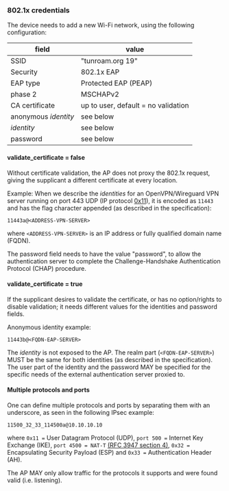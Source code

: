 
### 802.1x credentials

The device needs to add a new Wi-Fi network,
using the following configuration:

| field | value |
| --- | ------------ |
| SSID | "tunroam.org 19" |
| Security | 802.1x EAP |
| EAP type | Protected EAP (PEAP) |
| phase 2 | MSCHAPv2 |
| CA certificate | up to user, default = no validation |
| anonymous *identity* | see below |
| *identity* | see below |
| password | see below |

#### validate_certificate = false

Without certificate validation,
the AP does not proxy the 802.1x request,
giving the supplicant a different certificate at every location.

Example:
When we describe the *identities* for an OpenVPN/Wireguard VPN server running on port 443 UDP
(IP protocol [0x11](https://www.iana.org/assignments/protocol-numbers/protocol-numbers.xhtml)),
it is encoded as `11443`
and has the flag character appended (as described in the specification):

```
11443a@<ADDRESS-VPN-SERVER>
```

where `<ADDRESS-VPN-SERVER>` is an IP address or fully qualified domain name (FQDN).

The password field needs to have the value "password",
to allow the authentication server to complete the
Challenge-Handshake Authentication Protocol (CHAP) procedure.

#### validate_certificate = true

If the supplicant desires to validate the certificate,
or has no option/rights to disable validation;
it needs different values for the identities and password fields.

Anonymous identity example:
```
11443b@<FQDN-EAP-SERVER>
```

The *identity* is not exposed to the AP.
The realm part (`<FQDN-EAP-SERVER>`) MUST be the same
for both identities
(as described in the specification).
The user part of the identity and the password
MAY
be specified for the specific needs of the
external authentication server proxied to.

#### Multiple protocols and ports

One can define multiple protocols and ports by separating them with an underscore,
as seen in the following IPsec example:

```
11500_32_33_114500a@10.10.10.10
```

where
`0x11 =` User Datagram Protocol (UDP),
`port 500 =` Internet Key Exchange (IKE),
`port 4500 = NAT-T`
[(RFC 3947 section 4)](https://tools.ietf.org/html/rfc3947),
`0x32 =` Encapsulating Security Payload (ESP)
and
`0x33 =` Authentication Header (AH).


The AP
MAY
only allow traffic for the protocols it supports
and were found valid (i.e. listening).

